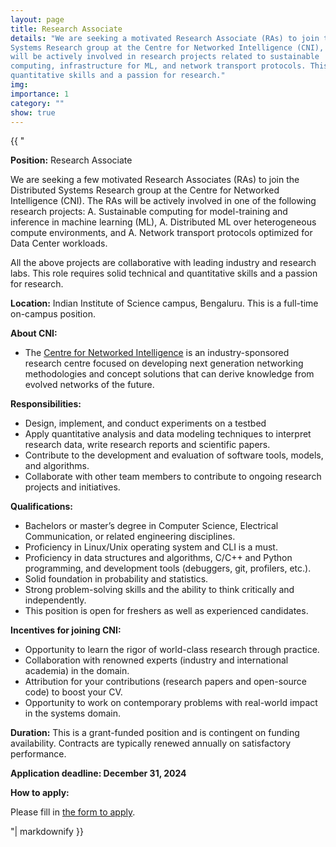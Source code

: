 ```yaml
---
layout: page
title: Research Associate
details: "We are seeking a motivated Research Associate (RAs) to join the Distributed
Systems Research group at the Centre for Networked Intelligence (CNI), IISc. The RAs
will be actively involved in research projects related to sustainable
computing, infrastructure for ML, and network transport protocols. This role rerquires solid technical and
quantitative skills and a passion for research."
img:
importance: 1
category: ""
show: true
---
```


<div>{{ "



**Position:** Research Associate
    
We are seeking a few motivated Research Associates (RAs) to join the Distributed Systems
Research group at the Centre for Networked Intelligence (CNI). The
RAs will be actively involved in one of the following research projects: 
A. Sustainable computing for model-training and inference in machine learning (ML), 
A. Distributed ML over heterogeneous compute environments, and 
A. Network transport protocols optimized for Data Center workloads.

All the above projects are collaborative with leading industry and research labs.
This role requires solid technical and quantitative skills and a passion for research.

**Location:** Indian Institute of Science campus, Bengaluru. This is a full-time on-campus position.

**About CNI:**
- The [Centre for Networked Intelligence](https://cni.iisc.ac.in/) is an industry-sponsored research
centre focused on developing next generation networking methodologies and concept
solutions that can derive knowledge from evolved networks of the future.

**Responsibilities:**
- Design, implement, and conduct experiments on a testbed
- Apply quantitative analysis and data modeling techniques to interpret research data,
write research reports and scientific papers.
- Contribute to the development and evaluation of software tools, models, and
algorithms.
- Collaborate with other team members to contribute to ongoing research projects and
initiatives.

**Qualifications:**
- Bachelors or master’s degree in Computer Science, Electrical Communication, or
related engineering disciplines.
- Proficiency in Linux/Unix operating system and CLI is a must.
- Proficiency in data structures and algorithms, C/C++ and Python programming, and
development tools (debuggers, git, profilers, etc.).
- Solid foundation in probability and statistics.
- Strong problem-solving skills and the ability to think critically and independently.
- This position is open for freshers as well as experienced candidates.

**Incentives for joining CNI:**
- Opportunity to learn the rigor of world-class research through practice.
- Collaboration with renowned experts (industry and international academia) in the
  domain.
- Attribution for your contributions (research papers and open-source code) to boost your CV.
- Opportunity to work on contemporary problems with real-world impact in the systems
  domain.

**Duration:** This is a grant-funded position and is contingent on funding availability. Contracts are typically renewed annually on satisfactory performance.

**Application deadline: December 31, 2024**

**How to apply:**

Please fill in [the form to apply](https://forms.gle/ZgyFS2Q4SWwNavMz6).


"| markdownify }}</div>
